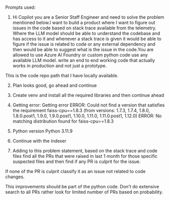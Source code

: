Prompts used:

1. Hi Copilot you are a Senior Staff Engineer and need to solve the problem mentioned below.I want to build a product where I want to figure out issues in the code based on stack trace available from the telemetry. Where the LLM model should be able to understand the codebase and has access to it and whenever a stack trace is given it would be able to figure if the issue is related to code or any external dependency and then would be able to suggest what is the issue in the code.You are allowed to use Azure AI Foundry or custom python code use any available LLM model. write an end to end working code that actually works in production and not just a prototype.

This is the code repo path that I have locally available.

2. Plan looks good, go ahead and continue
3. Create venv and install all the required libraries and then continue ahead
4. Getting error:
Getting error
ERROR: Could not find a version that satisfies the requirement faiss-cpu==1.8.3 (from versions: 1.7.3, 1.7.4, 1.8.0, 1.8.0.post1, 1.9.0, 1.9.0.post1, 1.10.0, 1.11.0, 1.11.0.post1, 1.12.0)
ERROR: No matching distribution found for faiss-cpu==1.8.3

5. Python version Python 3.11.9
6. Continue with the indexer
7. Adding to this problem statement, based on the stack trace and code files find all the PRs that were raised in last 1 month for those specific suspected files and then find if any PR is culprit for the issue.

If none of the PR is culprit classify it as an issue not related to code changes.

This improvements should be part of the python code. Don't do extensive search to all PRs rather look for limited number of PRs based on probability.